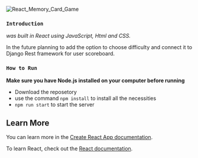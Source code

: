 ![React_Memory_Card_Game](https://user-images.githubusercontent.com/110486683/202619920-de006dff-2bd1-45a5-bcf5-297f1f926e03.gif)


### `Introduction`

*was built in React using JavaScript, Html and CSS.*

In the future planning to add the option to choose difficulty and connect it to Django Rest framework for user scoreboard.

### `How to Run`

**Make sure you have Node.js installed on your computer before running**
- Download the reposetory 
- use the command `npm install` to install all the necessities
- `npm run start` to start the server

## Learn More

You can learn more in the [Create React App documentation](https://facebook.github.io/create-react-app/docs/getting-started).

To learn React, check out the [React documentation](https://reactjs.org/).



